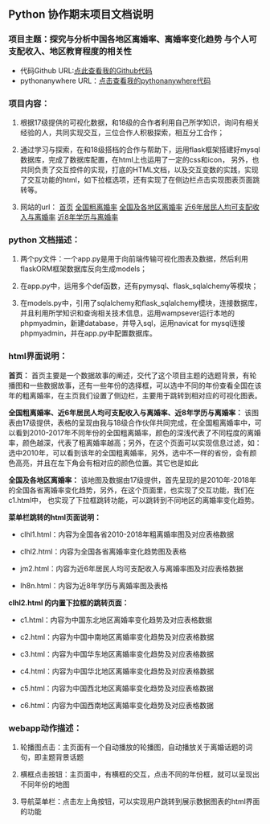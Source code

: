 ## Python 协作期末项目文档说明

### 项目主题：探究与分析中国各地区离婚率、离婚率变化趋势 与个人可支配收入、地区教育程度的相关性

* 代码Github URL:[点此查看我的Github代码]()
* pythonanywhere URL：[点击查看我的pythonanywhere代码]()

### 项目内容：
1. 根据17级提供的可视化数据，和18级的合作者利用自己所学知识，询问有相关经验的人，共同实现交互，三位合作人积极探索，相互分工合作；

2. 通过学习与探索，在和18级搭档的合作与帮助下，运用flask框架搭建好mysql数据库，完成了数据库配置，在html上也运用了一定的css和icon，
另外，也共同负责了交互控件的实现，打底的HTML文档，以及交互变数的实践，实现了交互功能的html，如下拉框选项，还有实现了在侧边栏点击实现图表页面跳转等。

3. 网站的url：
[首页]()
[全国粗离婚率]()
[全国及各地区离婚率]()
[近6年居民人均可支配收入与离婚率]()
[近8年学历与离婚率]()

### python 文档描述：

1. 两个py文件：一个app.py是用于向前端传输可视化图表及数据，然后利用flaskORM框架数据库反向生成models；

2. 在app.py中，运用多个def函数，还有pymysql、flask_sqlalchemy等模块；

3. 在models.py中，引用了sqlalchemy和flask_sqlalchemy模块，连接数据库，并且利用所学知识和查询相关技术信息，运用wampsever运行本地的phpmyadmin，新建database，并导入sql，运用navicat for mysql连接phpmyadmin，并在app.py中配置数据库。

### html界面说明：
**首页：** 首页主要是一个数据故事的阐述，交代了这个项目主题的选题背景，有轮播图和一些数据故事，还有一些年份的选择框，可以选中不同的年份查看全国在该年的粗离婚率，在主页我们设置了侧边栏，主要用于跳转到相对应的可视化图表。

**全国粗离婚率、近6年居民人均可支配收入与离婚率、近8年学历与离婚率：** 该图表由17级提供，表格的呈现由我与18级合作伙伴共同完成，在全国粗离婚率中，可以看到2010-2017年不同年份的全国粗离婚率，颜色的深浅代表了不同程度的离婚率，颜色越深，代表了粗离婚率越高；另外，在这个页面可以实现信息过滤，如：选中2010年，可以看到该年的全国粗离婚率，另外，选中不一样的省份，会有颜色高亮，并且在左下角会有相对应的颜色位置。其它也是如此

**全国及各地区离婚率：** 该地图及数据由17级提供，首先呈现的是2010年-2018年的全国各省离婚率变化趋势，另外，在这个页面里，也实现了交互功能，我们在c1.html中， 也实现了下拉框跳转功能，可以跳转到不同地区的离婚率变化趋势。

**菜单栏跳转的html页面说明：** 

* clhl1.html：内容为全国各省2010-2018年粗离婚率图及对应表格数据

* clhl2.html：内容为全国各省离婚率变化趋势图及表格

* jm2.html：内容为近6年居民人均可支配收入与离婚率图及对应表格数据

* lh8n.html：内容为近8年学历与离婚率图及表格

**clhl2.html 的内置下拉框的跳转页面：**

* c1.html：内容为中国东北地区离婚率变化趋势及对应表格数据

* c2.html：内容为中国中南地区离婚率变化趋势及对应表格数据

* c3.html：内容为中国华东地区离婚率变化趋势及对应表格数据

* c4.html：内容为中国华北地区离婚率变化趋势及对应表格数据

* c5.html：内容为中国西北地区离婚率变化趋势及对应表格数据

* c6.html：内容为中国西南地区离婚率变化趋势及对应表格数据

### webapp动作描述：

1. 轮播图点击：主页面有一个自动播放的轮播图，自动播放关于离婚话题的词句，即主题背景话题

2. 横框点击按钮：主页面中，有横框的交互，点击不同的年份框，就可以呈现出不同年份的地图

3. 导航菜单栏：点击左上角按钮，可以实现用户跳转到展示数据图表的html界面的功能
